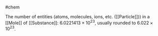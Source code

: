#chem 

The number of entities (atoms, molecules, ions, etc. ([[Particle]])) in a [[Mole]] of [[Substance]]: $6.0221413 × 10^{23}$, usually rounded to $6.022 × 10^{23}$.